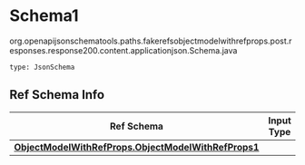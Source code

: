 # Schema1
org.openapijsonschematools.paths.fakerefsobjectmodelwithrefprops.post.responses.response200.content.applicationjson.Schema.java
```
type: JsonSchema
```

## Ref Schema Info
Ref Schema | Input Type | Output Type
---------- | ---------- | -----------
[**ObjectModelWithRefProps.ObjectModelWithRefProps1**](../../../../../../../../components/schemas/ObjectModelWithRefProps.md) |  | 
